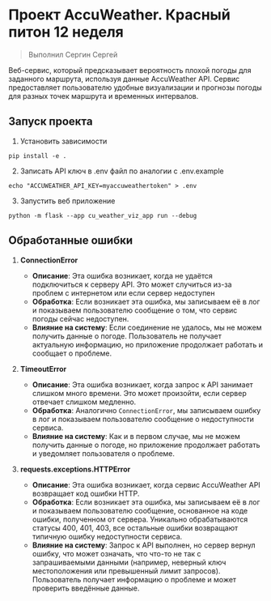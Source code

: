 # Проект AccuWeather. Красный питон 12 неделя

> Выполнил Сергин Сергей

Веб-сервис, который предсказывает вероятность плохой погоды для заданного маршрута, используя данные AccuWeather API. Сервис предоставляет пользователю удобные визуализации и прогнозы погоды для разных точек маршрута и временных интервалов.

## Запуск проекта

1. Установить зависимости 
```shell
pip install -e .
```
2. Записать API ключ в .env файл по аналогии с .env.example
```shell
echo "ACCUWEATHER_API_KEY=myaccuweathertoken" > .env
```
3. Запустить веб приложение
```shell
python -m flask --app cu_weather_viz_app run --debug
```

## Обработанные ошибки

1. **ConnectionError**
   - **Описание**: Эта ошибка возникает, когда не удаётся подключиться к серверу API. Это может случиться из-за проблем с интернетом или если сервер недоступен
   - **Обработка**: Если возникает эта ошибка, мы записываем её в лог и показываем пользователю сообщение о том, что сервис погоды сейчас недоступен.
   - **Влияние на систему**: Если соединение не удалось, мы не можем получить данные о погоде. Пользователь не получает актуальную информацию, но приложение продолжает работать и сообщает о проблеме.

2. **TimeoutError**
   - **Описание**: Эта ошибка возникает, когда запрос к API занимает слишком много времени. Это может произойти, если сервер отвечает слишком медленно.
   - **Обработка**: Аналогично `ConnectionError`, мы записываем ошибку в лог и показываем пользователю сообщение о недоступности сервиса.
   - **Влияние на систему**: Как и в первом случае, мы не можем получить данные о погоде, но приложение продолжает работать и уведомляет пользователя о проблеме.
3. **requests.exceptions.HTTPError**
   - **Описание**: Эта ошибка возникает, когда сервис AccuWeather API возвращает код ошибки HTTP.
   - **Обработка**: Если возникает эта ошибка, мы записываем её в лог и показываем пользователю сообщение, основанное на коде ошибки, полученном от сервера. Уникально обрабатываются статусы 400, 401, 403, все остальные ошибки возвращают типичную ошибку недоступности сервиса.
   - **Влияние на систему**: Запрос к API выполнен, но сервер вернул ошибку, что может означать, что что-то не так с запрашиваемыми данными (например, неверный ключ местоположения или превышенный лимит запросов). Пользователь получает информацию о проблеме и может проверить введённые данные.

